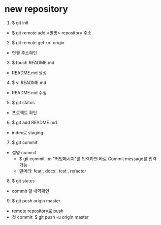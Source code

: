 # new repository

1. $ git init
* $ git remote add <별명> repository 주소

2. $ git remote get-url origin
* 연결 주소확인

3. $ touch README.md
* README.md 생성

4. $ vi README.md
* README.md 수정

5. $ git status
* 프로젝트 확인

6. $ git add README.md
* index로 staging

7. $ git commit
* 설명 commit
	* $ git commit -m "커밋메시지"를 입력하면 바로 Commit message를 입력가능
	* 말머리: feat:, docs:, test:, refactor
8. $ git status
* commit 할 내역확인

9. $ git push origin master
* remote repository로 push
* 첫 commit: $ git push -u origin master

